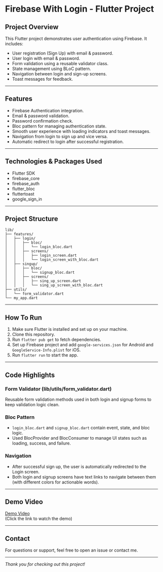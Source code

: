 
# Firebase With Login - Flutter Project

## Project Overview
This Flutter project demonstrates user authentication using Firebase. It includes:
- User registration (Sign Up) with email & password.
- User login with email & password.
- Form validation using a reusable validator class.
- State management using BLoC pattern.
- Navigation between login and sign-up screens.
- Toast messages for feedback.

---

## Features
- Firebase Authentication integration.
- Email & password validation.
- Password confirmation check.
- Bloc pattern for managing authentication state.
- Smooth user experience with loading indicators and toast messages.
- Navigation from login to sign up and vice versa.
- Automatic redirect to login after successful registration.

---

## Technologies & Packages Used
- Flutter SDK
- firebase_core
- firebase_auth
- flutter_bloc
- fluttertoast
- google_sign_in

---

## Project Structure

```
lib/
├── features/
│   ├── login/
│   │   ├── bloc/
│   │   │   └── login_bloc.dart
│   │   ├── screens/
│   │   │   ├── login_screen.dart
│   │   │   └── login_screen_with_bloc.dart
│   ├── singup/
│   │   ├── bloc/
│   │   │   └── signup_bloc.dart
│   │   ├── screens/
│   │   │   ├── sing_up_screen.dart
│   │   │   └── sing_up_screen_with_bloc.dart
├── utils/
│   └── form_validator.dart
└── my_app.dart
```

---

## How To Run

1. Make sure Flutter is installed and set up on your machine.
2. Clone this repository.
3. Run `flutter pub get` to fetch dependencies.
4. Set up Firebase project and add `google-services.json` for Android and `GoogleService-Info.plist` for iOS.
5. Run `flutter run` to start the app.

---

## Code Highlights

### Form Validator (lib/utils/form_validator.dart)

Reusable form validation methods used in both login and signup forms to keep validation logic clean.

### Bloc Pattern

- `login_bloc.dart` and `signup_bloc.dart` contain event, state, and bloc logic.
- Used BlocProvider and BlocConsumer to manage UI states such as loading, success, and failure.

### Navigation

- After successful sign up, the user is automatically redirected to the Login screen.
- Both login and signup screens have text links to navigate between them (with different colors for actionable words).

---

## Demo Video

[Demo Video](https://github.com/user-attachments/assets/f33f1308-3f26-47b6-aa36-f95699be1b48)  
(Click the link to watch the demo)

---

## Contact

For questions or support, feel free to open an issue or contact me.

---

*Thank you for checking out this project!*
